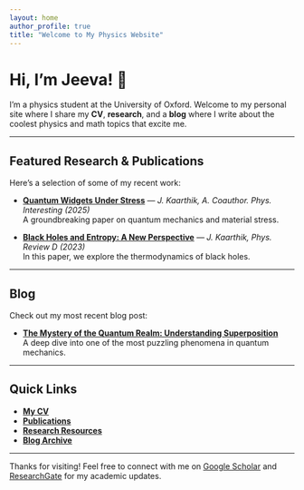 ```yaml
---
layout: home
author_profile: true
title: "Welcome to My Physics Website"
---
```


# Hi, I’m Jeeva! 👋

I’m a physics student at the University of Oxford. Welcome to my personal site where I share my **CV**, **research**, and a **blog** where I write about the coolest physics and math topics that excite me.

---

## Featured Research & Publications

Here’s a selection of some of my recent work:

- **[Quantum Widgets Under Stress](#)** — *J. Kaarthik, A. Coauthor. Phys. Interesting (2025)*  
   A groundbreaking paper on quantum mechanics and material stress.

- **[Black Holes and Entropy: A New Perspective](#)** — *J. Kaarthik, Phys. Review D (2023)*  
   In this paper, we explore the thermodynamics of black holes.

---

## Blog

Check out my most recent blog post:

- **[The Mystery of the Quantum Realm: Understanding Superposition](#)**  
   A deep dive into one of the most puzzling phenomena in quantum mechanics.

---

## Quick Links
- [**My CV**](#)  
- [**Publications**](#)  
- [**Research Resources**](#)  
- [**Blog Archive**](#)

---

Thanks for visiting! Feel free to connect with me on [Google Scholar](https://scholar.google.com/...) and [ResearchGate](https://www.researchgate.net/...) for my academic updates.

